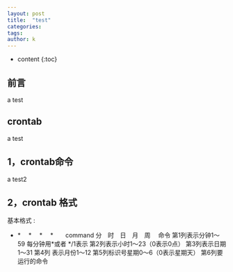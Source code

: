```yaml
---
layout: post
title:  "test"
categories:
tags:
author: k
---
```


* content
{:toc}


## 前言

a test

##  crontab


a test







## 1，crontab命令

a test2

## 2，crontab 格式

基本格式 :
* *　 *　 *　 *　　command
分　时　日　月　周　 命令
第1列表示分钟1～59 每分钟用*或者 */1表示
第2列表示小时1～23（0表示0点）
第3列表示日期1～31
第4列 表示月份1～12
第5列标识号星期0～6（0表示星期天）
第6列要运行的命令
```js
